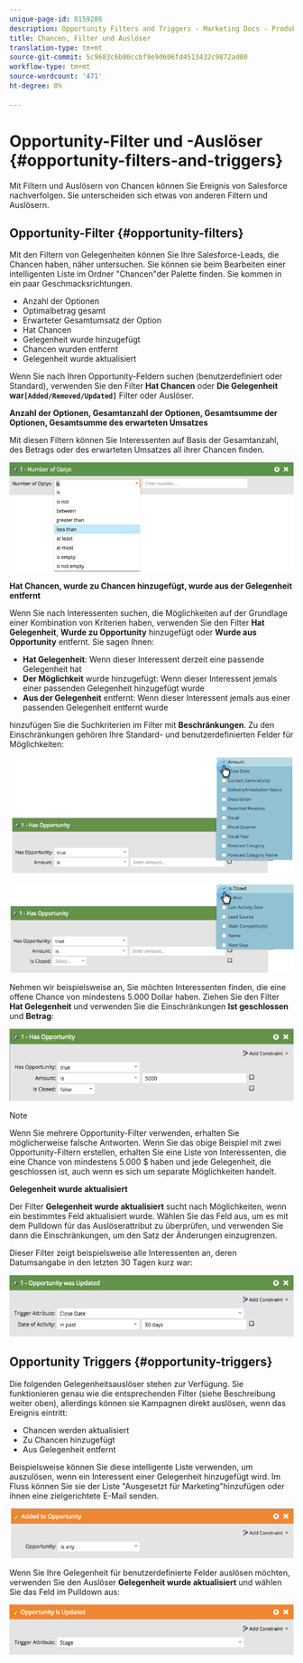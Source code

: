 ```yaml
---
unique-page-id: 8159286
description: Opportunity Filters and Triggers - Marketing Docs - Produktdokumentation
title: Chancen, Filter und Auslöser
translation-type: tm+mt
source-git-commit: 5c9683c6b00ccbf9e9d606fd4513432c9872ad00
workflow-type: tm+mt
source-wordcount: '471'
ht-degree: 0%

---
```



# Opportunity-Filter und -Auslöser {#opportunity-filters-and-triggers}

Mit Filtern und Auslösern von Chancen können Sie Ereignis von Salesforce nachverfolgen. Sie unterscheiden sich etwas von anderen Filtern und Auslösern.

## Opportunity-Filter {#opportunity-filters}

Mit den Filtern von Gelegenheiten können Sie Ihre Salesforce-Leads, die Chancen haben, näher untersuchen. Sie können sie beim Bearbeiten einer intelligenten Liste im Ordner &quot;Chancen&quot;der Palette finden. Sie kommen in ein paar Geschmacksrichtungen.

* Anzahl der Optionen
* Optimalbetrag gesamt
* Erwarteter Gesamtumsatz der Option
* Hat Chancen
* Gelegenheit wurde hinzugefügt
* Chancen wurden entfernt
* Gelegenheit wurde aktualisiert

Wenn Sie nach Ihren Opportunity-Feldern suchen (benutzerdefiniert oder Standard), verwenden Sie den Filter **Hat Chancen** oder **Die Gelegenheit war`[Added/Removed/Updated]`** Filter oder Auslöser.

**Anzahl der Optionen, Gesamtanzahl der Optionen, Gesamtsumme der Optionen, Gesamtsumme des erwarteten Umsatzes**

Mit diesen Filtern können Sie Interessenten auf Basis der Gesamtanzahl, des Betrags oder des erwarteten Umsatzes all ihrer Chancen finden.

![](assets/image2015-6-11-12-3a29-3a34.png)

**Hat Chancen, wurde zu Chancen hinzugefügt, wurde aus der Gelegenheit entfernt**

Wenn Sie nach Interessenten suchen, die Möglichkeiten auf der Grundlage einer Kombination von Kriterien haben, verwenden Sie den Filter **Hat Gelegenheit**, **Wurde zu Opportunity** hinzugefügt oder **Wurde aus Opportunity** entfernt. Sie sagen Ihnen:

* **Hat Gelegenheit**: Wenn dieser Interessent derzeit eine passende Gelegenheit hat
* **Der Möglichkeit** wurde hinzugefügt: Wenn dieser Interessent jemals einer passenden Gelegenheit hinzugefügt wurde
* **Aus der Gelegenheit** entfernt: Wenn dieser Interessent jemals aus einer passenden Gelegenheit entfernt wurde

hinzufügen Sie die Suchkriterien im Filter mit **Beschränkungen**. Zu den Einschränkungen gehören Ihre Standard- und benutzerdefinierten Felder für Möglichkeiten:

![](assets/image2015-6-11-12-3a31-3a0.png)

![](assets/image2015-6-11-12-3a31-3a46.png)

Nehmen wir beispielsweise an, Sie möchten Interessenten finden, die eine offene Chance von mindestens 5.000 Dollar haben. Ziehen Sie den Filter **Hat Gelegenheit** und verwenden Sie die Einschränkungen **Ist geschlossen** und **Betrag**:

![](assets/image2015-6-11-12-3a32-3a0.png)

>[!NOTE]
>
>Wenn Sie mehrere Opportunity-Filter verwenden, erhalten Sie möglicherweise falsche Antworten. Wenn Sie das obige Beispiel mit zwei Opportunity-Filtern erstellen, erhalten Sie eine Liste von Interessenten, die eine Chance von mindestens 5.000 $ haben und jede Gelegenheit, die geschlossen ist, auch wenn es sich um separate Möglichkeiten handelt.

**Gelegenheit wurde aktualisiert**

Der Filter **Gelegenheit wurde aktualisiert** sucht nach Möglichkeiten, wenn ein bestimmtes Feld aktualisiert wurde. Wählen Sie das Feld aus, um es mit dem Pulldown für das Auslöserattribut zu überprüfen, und verwenden Sie dann die Einschränkungen, um den Satz der Änderungen einzugrenzen.

Dieser Filter zeigt beispielsweise alle Interessenten an, deren Datumsangabe in den letzten 30 Tagen kurz war:

![](assets/image2015-6-11-12-3a33-3a7.png)

## Opportunity Triggers {#opportunity-triggers}

Die folgenden Gelegenheitsauslöser stehen zur Verfügung. Sie funktionieren genau wie die entsprechenden Filter (siehe Beschreibung weiter oben), allerdings können sie Kampagnen direkt auslösen, wenn das Ereignis eintritt:

* Chancen werden aktualisiert
* Zu Chancen hinzugefügt
* Aus Gelegenheit entfernt

Beispielsweise können Sie diese intelligente Liste verwenden, um auszulösen, wenn ein Interessent einer Gelegenheit hinzugefügt wird. Im Fluss können Sie sie der Liste &quot;Ausgesetzt für Marketing&quot;hinzufügen oder ihnen eine zielgerichtete E-Mail senden.

![](assets/image2015-6-11-12-3a33-3a48.png)

Wenn Sie Ihre Gelegenheit für benutzerdefinierte Felder auslösen möchten, verwenden Sie den Auslöser **Gelegenheit wurde aktualisiert** und wählen Sie das Feld im Pulldown aus:

![](assets/image2015-6-11-12-3a33-3a34.png)

